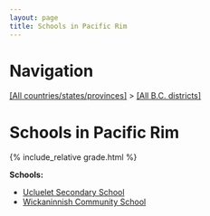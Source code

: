 ```yaml
---
layout: page
title: Schools in Pacific Rim
---
```

# Navigation

[[All countries/states/provinces]](../..) > [[All B.C. districts]](..)

# Schools in Pacific Rim

{% include_relative grade.html %}

**Schools:**

- [Ucluelet Secondary School](Ucluelet_Secondary_School.md)
- [Wickaninnish Community School](Wickaninnish_Community_School.md)
